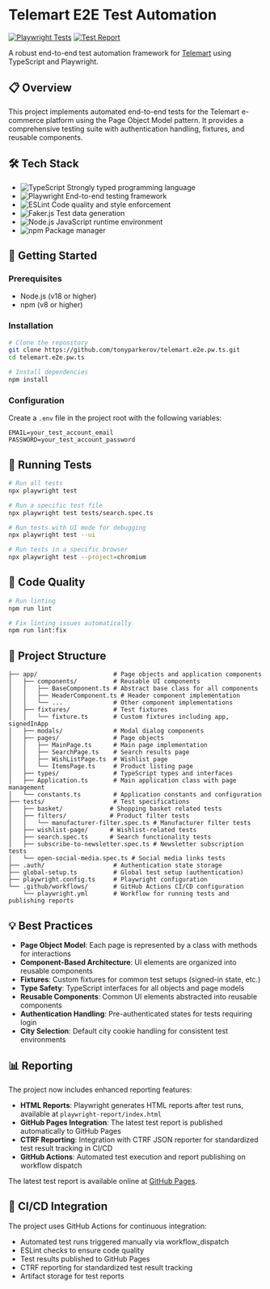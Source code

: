 # Telemart E2E Test Automation

[![Playwright Tests](https://github.com/tonyparkerov/telemart.e2e.pw.ts/actions/workflows/playwright.yml/badge.svg)](https://github.com/tonyparkerov/telemart.e2e.pw.ts/actions/workflows/playwright.yml)
[![Test Report](https://img.shields.io/badge/Test_Report-GitHub_Pages-blue?logo=github)](https://tonyparkerov.github.io/telemart.e2e.pw.ts/)

A robust end-to-end test automation framework for [Telemart](https://telemart.ua/ua) using TypeScript and Playwright.

## 📋 Overview

This project implements automated end-to-end tests for the Telemart e-commerce platform using the Page Object Model pattern. It provides a comprehensive testing suite with authentication handling, fixtures, and reusable components.

## 🛠️ Tech Stack

- ![TypeScript](https://img.shields.io/badge/-TypeScript-3178C6?style=flat-square&logo=typescript&logoColor=white) Strongly typed programming language
- ![Playwright](https://img.shields.io/badge/-Playwright-2EAD33?style=flat-square&logo=playwright&logoColor=white) End-to-end testing framework
- ![ESLint](https://img.shields.io/badge/-ESLint-4B32C3?style=flat-square&logo=eslint&logoColor=white) Code quality and style enforcement
- ![Faker.js](https://img.shields.io/badge/-Faker.js-5FA9EE?style=flat-square&logo=faker&logoColor=white) Test data generation
- ![Node.js](https://img.shields.io/badge/-Node.js-339933?style=flat-square&logo=node.js&logoColor=white) JavaScript runtime environment
- ![npm](https://img.shields.io/badge/-npm-CB3837?style=flat-square&logo=npm&logoColor=white) Package manager

## 🚀 Getting Started

### Prerequisites

- Node.js (v18 or higher)
- npm (v8 or higher)

### Installation

```bash
# Clone the repository
git clone https://github.com/tonyparkerov/telemart.e2e.pw.ts.git
cd telemart.e2e.pw.ts

# Install dependencies
npm install
```

### Configuration

Create a `.env` file in the project root with the following variables:

```
EMAIL=your_test_account_email
PASSWORD=your_test_account_password
```

## 🧪 Running Tests

```bash
# Run all tests
npx playwright test

# Run a specific test file
npx playwright test tests/search.spec.ts

# Run tests with UI mode for debugging
npx playwright test --ui

# Run tests in a specific browser
npx playwright test --project=chromium
```

## 🧹 Code Quality

```bash
# Run linting
npm run lint

# Fix linting issues automatically
npm run lint:fix
```

## 📁 Project Structure

```
├── app/                     # Page objects and application components
│   ├── components/          # Reusable UI components
│   │   ├── BaseComponent.ts # Abstract base class for all components
│   │   ├── HeaderComponent.ts # Header component implementation
│   │   └── ...              # Other component implementations
│   ├── fixtures/            # Test fixtures
│   │   └── fixture.ts       # Custom fixtures including app, signedInApp
│   ├── modals/              # Modal dialog components
│   ├── pages/               # Page objects
│   │   ├── MainPage.ts      # Main page implementation
│   │   ├── SearchPage.ts    # Search results page
│   │   ├── WishListPage.ts  # Wishlist page
│   │   └── ItemsPage.ts     # Product listing page
│   ├── types/               # TypeScript types and interfaces
│   ├── Application.ts       # Main application class with page management
│   └── constants.ts         # Application constants and configuration
├── tests/                   # Test specifications
│   ├── basket/             # Shopping basket related tests
│   ├── filters/            # Product filter tests
│   │   └── manufacturer-filter.spec.ts # Manufacturer filter tests
│   ├── wishlist-page/      # Wishlist-related tests
│   ├── search.spec.ts      # Search functionality tests
│   ├── subscribe-to-newsletter.spec.ts # Newsletter subscription tests
│   └── open-social-media.spec.ts # Social media links tests
├── .auth/                   # Authentication state storage
├── global-setup.ts          # Global test setup (authentication)
├── playwright.config.ts     # Playwright configuration
└── .github/workflows/       # GitHub Actions CI/CD configuration
    └── playwright.yml       # Workflow for running tests and publishing reports
```

## 💡 Best Practices

- **Page Object Model**: Each page is represented by a class with methods for interactions
- **Component-Based Architecture**: UI elements are organized into reusable components
- **Fixtures**: Custom fixtures for common test setups (signed-in state, etc.)
- **Type Safety**: TypeScript interfaces for all objects and page models
- **Reusable Components**: Common UI elements abstracted into reusable components
- **Authentication Handling**: Pre-authenticated states for tests requiring login
- **City Selection**: Default city cookie handling for consistent test environments

## 📊 Reporting

The project now includes enhanced reporting features:

- **HTML Reports**: Playwright generates HTML reports after test runs, available at `playwright-report/index.html`
- **GitHub Pages Integration**: The latest test report is published automatically to GitHub Pages
- **CTRF Reporting**: Integration with CTRF JSON reporter for standardized test result tracking in CI/CD
- **GitHub Actions**: Automated test execution and report publishing on workflow dispatch

The latest test report is available online at [GitHub Pages](https://tonyparkerov.github.io/telemart.e2e.pw.ts/).

## 🔄 CI/CD Integration

The project uses GitHub Actions for continuous integration:

- Automated test runs triggered manually via workflow_dispatch
- ESLint checks to ensure code quality
- Test results published to GitHub Pages
- CTRF reporting for standardized test result tracking
- Artifact storage for test reports